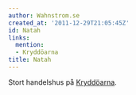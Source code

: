 ```yaml
---
author: Wahnstrom.se
created_at: '2011-12-29T21:05:45Z'
id: Natah
links:
  mention:
  - Kryddöarna
title: Natah
---
```


Stort handelshus på [Kryddöarna].

  [Kryddöarna]: Kryddöarna